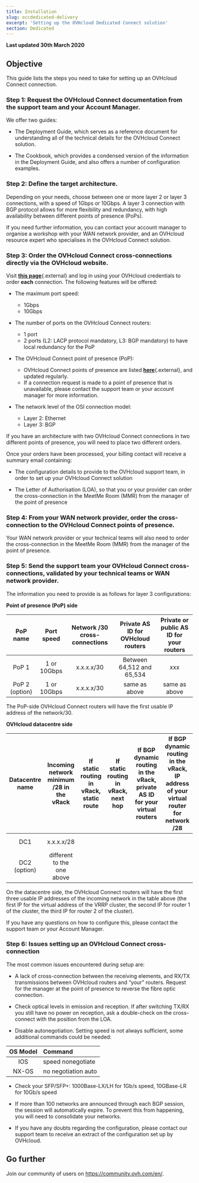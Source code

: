 ```yaml
---
title: Installation
slug: occdedicated-delivery
excerpt: 'Setting up the OVHcloud Dedicated Connect solution'
section: Dedicated
---
```


**Last updated 30th March 2020**

## Objective

This guide lists the steps you need to take for setting up an OVHcloud Connect connection.

### Step 1: Request the OVHcloud Connect documentation from the support team and your Account Manager. 

We offer two guides:

* The Deployment Guide, which serves as a reference document for understanding all of the technical details for the OVHcloud Connect solution.

* The Cookbook, which provides a condensed version of the information in the Deployment Guide, and also offers a number of configuration examples.

### Step 2: Define the target architecture.

Depending on your needs, choose between one or more layer 2 or layer 3 connections, with a speed of 1Gbps or 10Gbps. A layer 3 connection with BGP protocol allows for more flexibility and redundancy, with high availability between different points of presence (PoPs).

If you need further information, you can contact your account manager to organise a workshop with your WAN network provider, and an OVHcloud resource expert who specialises in the OVHcloud Connect solution.


### Step 3: Order the OVHcloud Connect cross-connections directly via the OVHcloud website.

Visit [**this page**](https://www.ovh.co.uk/solutions/ovhcloud-connect/){.external} and log in using your OVHcloud credentials to order **each** connection. The following features will be offered:

* The maximum port speed: 

    - 1Gbps
    - 10Gbps

* The number of ports on the OVHcloud Connect routers: 

    - 1 port 
    - 2 ports (L2: LACP protocol mandatory, L3: BGP mandatory) to have local redundancy for the PoP


* The OVHcloud Connect point of presence (PoP): 

    - OVHcloud Connect points of presence are listed [**here**](https://www.ovh.co.uk/solutions/ovhcloud-connect/){.external}, and updated regularly.
    - If a connection request is made to a point of presence that is unavailable, please contact the support team or your account manager for more information.


* The network level of the OSI connection model: 

    - Layer 2: Ethernet 
    - Layer 3: BGP

If you have an architecture with two OVHcloud Connect connections in two different points of presence, you will need to place two different orders.

Once your orders have been processed, your billing contact will receive a summary email containing:

* The configuration details to provide to the OVHcloud support team, in order to set up your OVHcloud Connect solution 

* The Letter of Authorisation (LOA), so that you or your provider can order the cross-connection in the MeetMe Room (MMR) from the manager of the point of presence

### Step 4: From your WAN network provider, order the cross-connection to the OVHcloud Connect points of presence.

Your WAN network provider or your technical teams will also need to order the cross-connection in the MeetMe Room (MMR) from the manager of the point of presence.

### Step 5: Send the support team your OVHcloud Connect cross-connections, validated by your technical teams or WAN network provider.

The information you need to provide is as follows for layer 3 configurations:

**Point of presence (PoP) side**

| PoP name    | Port speed | Network /30 cross-connections | Private AS ID for OVHcloud routers | Private or public AS ID for your routers |
|:-------:|:------:|:-----:|:---:|:---:|
| PoP 1   | 1 or 10Gbps | x.x.x.x/30 | Between 64,512 and 65,534 | xxx |
| PoP 2 (option) |1 or 10Gbps |x.x.x.x/30 | same as above|  same as above |  

The PoP-side OVHcloud Connect routers will have the first usable IP address of the network/30.

**OVHcloud datacentre side**

| Datacentre name | Incoming network minimum /28 in the vRack | If static routing in vRack, static route | If static routing in vRack, next hop | If BGP dynamic routing in the vRack, private AS ID for your virtual routers | If BGP dynamic routing in the vRack, IP address of your virtual router for network /28| Your vRack ID |
|:-------:|:------:|:-----:|:---:|:---:|:---:|:---:|
| DC1 | x.x.x.x/28 |  |  | | |pn-xxx |
| DC2 (option) | different to the one above |  |  | | | same as above |

On the datacentre side, the OVHcloud Connect routers will have the first three usable IP addresses of the incoming network in the table above (the first IP for the virtual address of the VRRP cluster, the second IP for router 1 of the cluster, the third IP for router 2 of the cluster). 


If you have any questions on how to configure this, please contact the support team or your Account Manager.


### Step 6: Issues setting up an OVHcloud Connect cross-connection

The most common issues encountered during setup are:

* A lack of cross-connection between the receiving elements, and RX/TX transmissions between OVHcloud routers and “your” routers. Request for the manager at the point of presence to reverse the fibre optic connection.

* Check optical levels in emission and reception. If after switching TX/RX you still have no power on reception, ask a double-check on the cross-connect with the position from the LOA.

* Disable autonegotiation. Setting speed is not always sufficient, some additional commands could be needed:

| OS Model | Command |
|:--------:|:-----------------|
| IOS | speed nonegotiate |
| NX-OS | no negotiation auto |

* Check your SFP/SFP+: 1000Base-LX/LH for 1Gb/s speed, 10GBase-LR for 10Gb/s speed

* If more than 100 networks are announced through each BGP session, the session will automatically expire. To prevent this from happening, you will need to consolidate your networks.

* If you have any doubts regarding the configuration, please contact our support team to receive an extract of the configuration set up by OVHcloud.

## Go further

Join our community of users on <https://community.ovh.com/en/>.
